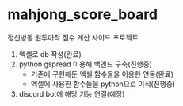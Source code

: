 # mahjong_score_board
정신병동 원투마작 점수 계산 사이드 프로젝트
1. 엑셀로 db 작성(완료)
2. python gspread 이용해 백엔드 구축(진행중)
    * 기존에 구현해둔 엑셀 함수들을 이용한 연동(완료)
    * 엑셀에 사용한 함수들을 python으로 이식(진행중)
3. discord bot에 해당 기능 연결(예정)